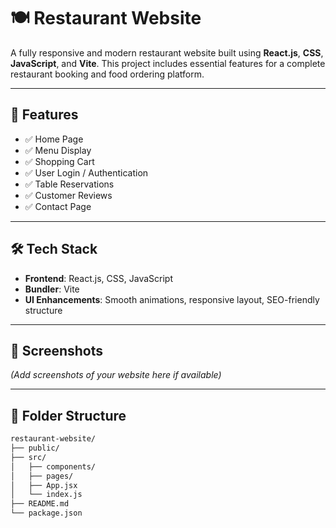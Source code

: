 # 🍽️ Restaurant Website

A fully responsive and modern restaurant website built using **React.js**, **CSS**, **JavaScript**, and **Vite**. This project includes essential features for a complete restaurant booking and food ordering platform.

---

## 🚀 Features

- ✅ Home Page
- ✅ Menu Display
- ✅ Shopping Cart
- ✅ User Login / Authentication
- ✅ Table Reservations
- ✅ Customer Reviews
- ✅ Contact Page

---

## 🛠️ Tech Stack

- **Frontend**: React.js, CSS, JavaScript
- **Bundler**: Vite
- **UI Enhancements**: Smooth animations, responsive layout, SEO-friendly structure

---

## 📸 Screenshots

_(Add screenshots of your website here if available)_

---

## 📁 Folder Structure

```bash
restaurant-website/
├── public/
├── src/
│   ├── components/
│   ├── pages/
│   ├── App.jsx
│   └── index.js
├── README.md
└── package.json
